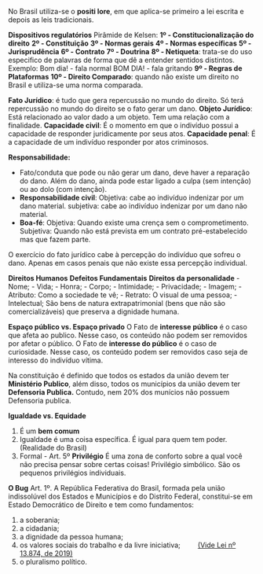 No Brasil utiliza-se o **positi lore**, em que aplica-se primeiro a lei escrita e depois as leis tradicionais.

**Dispositivos regulatórios**
Pirâmide de Kelsen:
	**1º - Constitucionalização do direito**
	**2º - Constituição**
	**3º - Normas gerais**
	**4º - Normas específicas**
	**5º - Jurisprudência**
	**6º - Contrato**
	**7º - Doutrina**
	**8º - Netiqueta**: trata-se do uso especifico de palavras de forma que dê a entender sentidos distintos.
		Exemplo:
		Bom dia! - fala normal
		BOM DIA! - fala gritando
	**9º - Regras de Plataformas**
	**10º - Direito Comparado**: quando não existe um direito no Brasil e utiliza-se uma norma comparada.

**Fato Jurídico**: é tudo que gera repercussão no mundo do direito. Só terá repercussão no mundo do direito se o fato gerar um dano.
	**Objeto Jurídico**: Está relacionado ao valor dado a um objeto. Tem uma relação com a finalidade.
**Capacidade civil**: É o momento em que o indivíduo possui a capacidade de responder juridicamente por seus atos.
**Capacidade penal**: É a capacidade de um indivíduo responder por atos criminosos.

**Responsabilidade:**
- Fato/conduta que pode ou não gerar um dano, deve haver a reparação do dano.
	Além do dano, ainda pode estar ligado a culpa (sem intenção) ou ao dolo (com intenção).
- **Responsabilidade civil**:
	Objetiva: cabe ao indivíduo indenizar por um dano material.
	subjetiva: cabe ao indivíduo indenizar por um dano não material.
- **Boa-fé**:
	Objetiva: Quando existe uma crença sem o comprometimento.
	Subjetiva: Quando não está prevista em um contrato pré-estabelecido mas que fazem parte.

O exercício do fato jurídico cabe à percepção do indivíduo que sofreu o dano. Apenas em casos penais que não existe essa percepção individual.

**Direitos Humanos**
	**Defeitos Fundamentais**
		**Direitos da personalidade**
			- Nome;
			- Vida;
			- Honra;
			- Corpo;
			- Intimidade;
			- Privacidade;
			- Imagem;
				-  Atributo: Como a sociedade te vê;
				- Retrato: O visual de uma pessoa;
			- Intelectual;
			São bens de natura extrapatrimonial (bens que não são comercializáveis) que preserva a dignidade humana.

**Espaço público vs. Espaço privado**
	O Fato de **interesse público** é o caso que afeta ao publico. Nesse caso, os conteúdo não podem ser removidos por afetar o público. 
	O Fato de **interesse do público** é o caso de curiosidade. Nesse caso, os conteúdo podem ser removidos caso seja de interesso do indivíduo vítima.

Na constituição é definido que todos os estados da união devem ter **Ministério Publico**, além disso, todos os municípios da união devem ter **Defensoria Publica.**
Contudo, nem 20% dos munícios não possuem Defensoria publica. 

**Igualdade vs. Equidade**
1. É um **bem comum**
2. Igualdade é uma coisa específica. É igual para quem tem poder. (Realidade do Brasil)
3. Formal - Art. 5º
**Privilégio**
	É uma zona de conforto sobre a qual você não precisa pensar sobre certas coisas!
	Privilégio simbólico. São os pequenos privilégios individuais.

**O Bug**
Art. 1º. A República Federativa do Brasil, formada pela união indissolúvel dos Estados e Municípios e do Distrito Federal, constitui-se em Estado Democrático de Direito e tem como fundamentos:
1. a soberania;
2. a cidadania;
3. a dignidade da pessoa humana;
4. os valores sociais do trabalho e da livre iniciativa;         [(Vide Lei nº 13.874, de 2019)](https://www.planalto.gov.br/ccivil_03/_Ato2019-2022/2019/Lei/L13874.htm#art1)
5. o pluralismo político.

